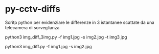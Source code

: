 # py-cctv-diffs
Scritp python per evidenziare le differenze in 3 istantanee scattate da una telecamera di sorveglianza

python3 img_diff_3img.py -f img1.jpg -s img2.jpg -t img3.jpg

python3 img_diff.py -f img1.jpg -s img2.jpg
